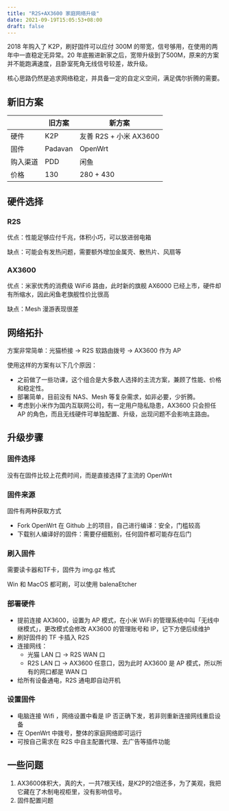 ```yaml
---
title: "R2S+AX3600 家庭网络升级"
date: 2021-09-19T15:05:53+08:00
draft: false
---
```


2018 年购入了 K2P，刷好固件可以应付 300M 的带宽，信号够用，在使用的两年中一直稳定无异常。20 年底搬进新家之后，宽带升级到了500M，原来的方案并不能跑满速度，且卧室死角无线信号较差，故升级。

核心思路仍然是追求网络稳定，并具备一定的自定义空间，满足偶尔折腾的需要。

## 新旧方案

|          | 旧方案  | 新方案                 |
| -------- | ------- | ---------------------- |
| 硬件     | K2P     | 友善 R2S + 小米 AX3600 |
| 固件     | Padavan | OpenWrt                |
| 购入渠道 | PDD     | 闲鱼                   |
| 价格     | 130     | 280 + 430              |

## 硬件选择

### R2S

优点：性能足够应付千兆，体积小巧，可以放进弱电箱

缺点：可能会有发热问题，需要额外增加金属壳、散热片、风扇等

### AX3600

优点：米家优秀的消费级 WiFi6 路由，此时新的旗舰 AX6000 已经上市，硬件却有所缩水，因此闲鱼老旗舰性价比很高

缺点：Mesh 漫游表现很差

## 网络拓扑

方案非常简单：光猫桥接 -> R2S 软路由拨号 -> AX3600 作为 AP

使用这样的方案有以下几个原因：

* 之前做了一些功课，这个组合是大多数人选择的主流方案，兼顾了性能、价格和稳定性。
* 部署简单，目前没有 NAS、Mesh 等复杂需求，如非必要，少折腾。
* 考虑到小米作为国内互联网公司，有一定用户隐私隐患，AX3600 只会担任 AP 的角色，而且无线硬件可单独配置、升级，出现问题不会影响主路由。

## 升级步骤

### 固件选择

没有在固件比较上花费时间，而是直接选择了主流的 OpenWrt

### 固件来源

固件有两种获取方式

* Fork OpenWrt 在 Github 上的项目，自己进行编译：安全，门槛较高
* 下载别人编译好的固件：需要仔细甄别，任何固件都可能存在后门

### 刷入固件

需要读卡器和TF卡，固件为 img.gz 格式

Win 和 MacOS 都可刷，可以使用 balenaEtcher

### 部署硬件

* 提前连接 AX3600，设置为 AP 模式，在小米 WiFi 的管理系统中叫「无线中继模式」，更改模式会修改 AX3600 的管理账号和 IP，记下方便后续维护
* 刷好固件的 TF 卡插入 R2S
* 连接网线：
  * 光猫 LAN 口 -> R2S WAN 口
  * R2S LAN 口 -> AX3600 任意口，因为此时 AX3600 是 AP 模式，所以所有的网口都是 WAN 口
* 给所有设备通电，R2S 通电即自动开机

### 设置固件

* 电脑连接 Wifi ，网络设置中看是 IP 否正确下发，若非则重新连接网线重启设备
* 在 OpenWrt 中拨号，整体的家庭网络即可运行
* 可按自己需求在 R2S 中自主配置代理、去广告等插件功能

## 一些问题

1. AX3600体积大，真的大，一共7根天线，是K2P的2倍还多，为了美观，我把它藏在了木制电视柜里，没有影响信号。
2. 固件配置问题
